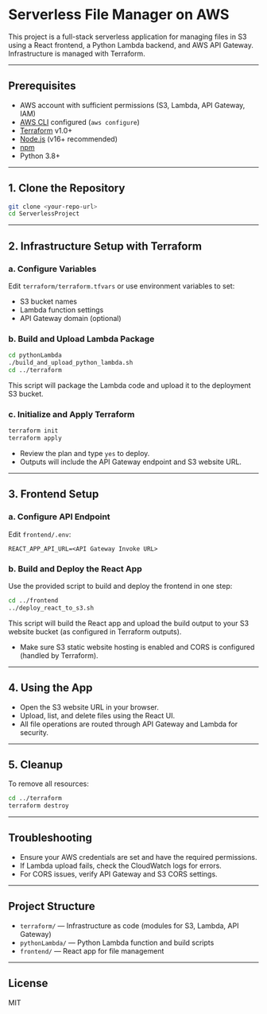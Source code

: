 # Serverless File Manager on AWS

This project is a full-stack serverless application for managing files in S3 using a React frontend, a Python Lambda backend, and AWS API Gateway. Infrastructure is managed with Terraform.

---

## Prerequisites
- AWS account with sufficient permissions (S3, Lambda, API Gateway, IAM)
- [AWS CLI](https://docs.aws.amazon.com/cli/latest/userguide/getting-started-install.html) configured (`aws configure`)
- [Terraform](https://www.terraform.io/downloads.html) v1.0+
- [Node.js](https://nodejs.org/) (v16+ recommended)
- [npm](https://www.npmjs.com/)
- Python 3.8+

---

## 1. Clone the Repository
```bash
git clone <your-repo-url>
cd ServerlessProject
```

---

## 2. Infrastructure Setup with Terraform

### a. Configure Variables
Edit `terraform/terraform.tfvars` or use environment variables to set:
- S3 bucket names
- Lambda function settings
- API Gateway domain (optional)

### b. Build and Upload Lambda Package
```bash
cd pythonLambda
./build_and_upload_python_lambda.sh
cd ../terraform
```
This script will package the Lambda code and upload it to the deployment S3 bucket.

### c. Initialize and Apply Terraform
```bash
terraform init
terraform apply
```
- Review the plan and type `yes` to deploy.
- Outputs will include the API Gateway endpoint and S3 website URL.

---

## 3. Frontend Setup

### a. Configure API Endpoint
Edit `frontend/.env`:
```
REACT_APP_API_URL=<API Gateway Invoke URL>
```

### b. Build and Deploy the React App
Use the provided script to build and deploy the frontend in one step:
```bash
cd ../frontend
../deploy_react_to_s3.sh
```
This script will build the React app and upload the build output to your S3 website bucket (as configured in Terraform outputs).

- Make sure S3 static website hosting is enabled and CORS is configured (handled by Terraform).

---

## 4. Using the App
- Open the S3 website URL in your browser.
- Upload, list, and delete files using the React UI.
- All file operations are routed through API Gateway and Lambda for security.

---

## 5. Cleanup
To remove all resources:
```bash
cd ../terraform
terraform destroy
```

---

## Troubleshooting
- Ensure your AWS credentials are set and have the required permissions.
- If Lambda upload fails, check the CloudWatch logs for errors.
- For CORS issues, verify API Gateway and S3 CORS settings.

---

## Project Structure
- `terraform/` — Infrastructure as code (modules for S3, Lambda, API Gateway)
- `pythonLambda/` — Python Lambda function and build scripts
- `frontend/` — React app for file management

---

## License
MIT
